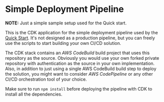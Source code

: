 # Simple Deployment Pipeline

**NOTE:** Just a simple sample setup used for the Quick start.

This is the CDK application for the simple deployment pipeline used by the [Quick Start](../README.md#quick-start). It's not designed as a production pipeline, but you can freely use the scripts to start building your own CI/CD solution.

The CDK stack contains an *AWS CodeBuild* build project that uses this repository as the source. Obviously you would use your own forked private repository with authentication as the source in your own implementation. Also, in addition to just using a single AWS CodeBuild build step to deploy the solution, you might want to consider *AWS CodePipeline* or any other CI/CD orchestration tool of your choice.

Make sure to run `npm install` before deploying the pipeline with CDK to install all the dependencies.